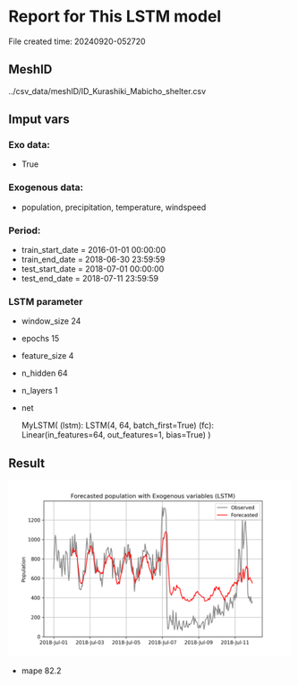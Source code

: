 
# Report for This LSTM model

File created time: 20240920-052720

## MeshID
../csv_data/meshID/ID_Kurashiki_Mabicho_shelter.csv

## Imput vars

### Exo data:
- True

### Exogenous data:
- population, precipitation, temperature, windspeed
 
### Period:
- train_start_date    = 2016-01-01 00:00:00
- train_end_date      = 2018-06-30 23:59:59
- test_start_date     = 2018-07-01 00:00:00  
- test_end_date       = 2018-07-11 23:59:59

### LSTM parameter
- window_size	24
- epochs	15

- feature_size	4
- n_hidden	64
- n_layers	1
- net

     MyLSTM(
  (lstm): LSTM(4, 64, batch_first=True)
  (fc): Linear(in_features=64, out_features=1, bias=True)
)

## Result 
![Plot](result_20240920-052720.png)

- mape	82.2

